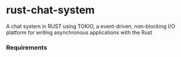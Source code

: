 # rust-chat-system
A chat system in RUST using TOKIO, a event-driven, non-blocking I/O platform for writing asynchronous applications with the Rust 


<h3> Requirements </h3>
